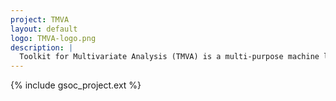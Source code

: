 ```yaml
---
project: TMVA
layout: default
logo: TMVA-logo.png
description: |
  Toolkit for Multivariate Analysis (TMVA) is a multi-purpose machine learning toolkit integrated into the ROOT scientific software framework, used in many particle physics data analyses and applications.
---
```



{% include gsoc_project.ext %}
